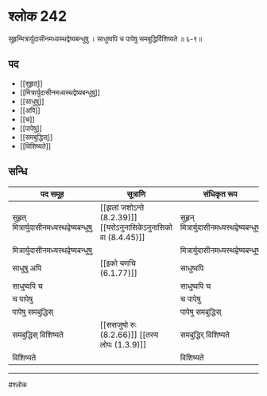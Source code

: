 # श्लोक 242

सुहृन्मित्रार्युदासीनमध्यस्थद्वेष्यबन्धुषु ।
साधुष्वपि च पापेषु समबुद्धिर्विशिष्यते ॥ ६-९॥


## पद 

- [[सुहृत्]]
- [[मित्रार्युदासीनमध्यस्थद्वेष्यबन्धुषु]]
- [[साधुषु]]
- [[अपि]]
- [[च]]
- [[पापेषु]]
- [[समबुद्धिस्]]
- [[विशिष्यते]]

## सन्धि

| पद समूह | सूत्राणि | संधिकृत रूप |
| ----- | ----- | ----- |
| सुहृत् मित्रार्युदासीनमध्यस्थद्वेष्यबन्धुषु |  [[झलां जशोऽन्ते (8.2.39)]] [[यरोऽनुनासिकेऽनुनासिको वा (8.4.45)]] | सुहृन् मित्रार्युदासीनमध्यस्थद्वेष्यबन्धुषु |
| मित्रार्युदासीनमध्यस्थद्वेष्यबन्धुषु |  | मित्रार्युदासीनमध्यस्थद्वेष्यबन्धुषु |
| साधुषु अपि |  [[इको यणचि (6.1.77)]] | साधुष्वपि |
| साधुष्वपि च |  | साधुष्वपि च |
| च पापेषु |  | च पापेषु |
| पापेषु समबुद्धिस् |  | पापेषु समबुद्धिस् |
| समबुद्धिस् विशिष्यते |  [[ससजुषो रुः (8.2.66)]] [[तस्य लोपः (1.3.9)]] | समबुद्धिर् विशिष्यते |
| विशिष्यते |  | विशिष्यते |


---

#श्लोक